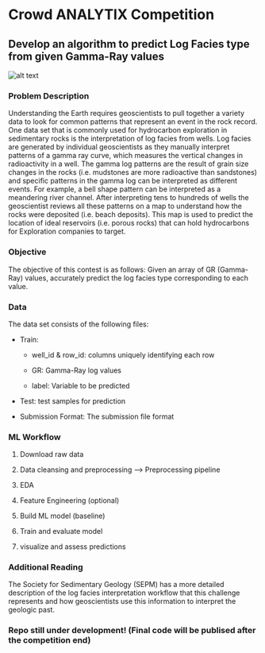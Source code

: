 # Crowd ANALYTIX Competition


## Develop an algorithm to predict Log Facies type from given Gamma-Ray values


![alt text](https://github.com/i-mein/CrowdAnalytix-Gamma-log-facies-prediction/image.png)


### Problem Description

Understanding the Earth requires geoscientists to pull together a variety data to look for common patterns that represent an event in the rock record. One data set that is commonly used for hydrocarbon exploration in sedimentary rocks is the interpretation of log facies from wells. Log facies are generated by individual geoscientists as they manually interpret patterns of a gamma ray curve, which measures the vertical changes in radioactivity in a well. The gamma log patterns are the result of grain size changes in the rocks (i.e. mudstones are more radioactive than sandstones) and specific patterns in the gamma log can be interpreted as different events. For example, a bell shape pattern can be interpreted as a meandering river channel. After interpreting tens to hundreds of wells the geoscientist reviews all these patterns on a map to understand how the rocks were deposited (i.e. beach deposits). This map is used to predict the location of ideal reservoirs (i.e. porous rocks) that can hold hydrocarbons for Exploration companies to target. 

[Follow the link]: https://www.crowdanalytix.com/contests/gamma-log-facies-type-prediction


### Objective

The objective of this contest is as follows: Given an array of GR (Gamma-Ray) values, accurately predict the log facies type corresponding to each value.


### Data 

The data set consists of the following files:

- Train: 
    - well_id & row_id: columns uniquely identifying each row
    
    - GR: Gamma-Ray log values
    
    - label: Variable to be predicted


- Test: test samples for prediction 

- Submission Format: The submission file format 



### ML Workflow

1. Download raw data

2. Data cleansing and preprocessing --> Preprocessing pipeline

3. EDA

4. Feature Engineering (optional)

5. Build ML model (baseline)

6. Train and evaluate model 

7. visualize and assess predictions 



### Additional Reading

The Society for Sedimentary Geology (SEPM) has a more detailed description of the log facies interpretation workflow that this challenge represents and how geoscientists use this information to interpret the geologic past.

[link]:http://www.sepmstrata.org/page.aspx?pageid=168



### Repo still under development! (Final code will be publised after the competition end)

